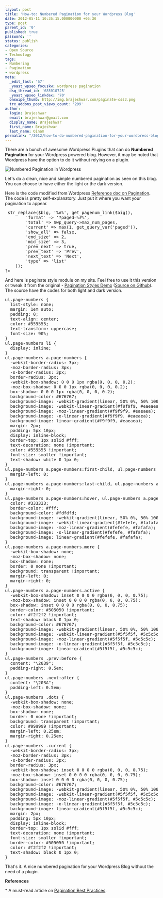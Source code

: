 ```yaml
---
layout: post
title: 'How-to: Numbered Pagination for your Wordpress Blog'
date: 2012-05-11 10:36:15.000000000 +05:30
type: post
parent_id: '0'
published: true
password: ''
status: publish
categories:
- Open Source
- Technology
tags:
- Numbering
- Pagination
- wordpress
meta:
  _edit_last: '67'
  _yoast_wpseo_focuskw: wordpress pagination
  dsq_thread_id: '685010725'
  _yoast_wpseo_linkdex: '70'
  onswipe_thumb: http://img.brajeshwar.com/paginate-css3.png
  trx_addons_post_views_count: '299'
author:
  login: Brajeshwar
  email: brajeshwar@gmail.com
  display_name: Brajeshwar
  first_name: Brajeshwar
  last_name: Oinam
permalink: "/2012/how-to-do-numbered-pagination-for-your-wordpress-blog/"
---
```

<p>There are a bunch of awesome Wordpress Plugins that can do <strong>Numbered Pagination</strong> for your Wordpress powered blog. However, it may be noted that Wordpress have the option to do it without relying on a plugin.</p>
<p><img src="/static/2012/05/paginate-css3.png" alt="Numbered Pagination in Wordpress" /></p>
<p>Let's do a clean, nice and simple numbered pagination as seen on this blog. You can choose to have either the light or the dark version.</p>

<p>Here is the code modified from Wordpress <a href="http://codex.wordpress.org/Function_Reference/paginate_links">Reference doc on Pagination</a>. The code is pretty self-explanatory. Just put it where you want your pagination to appear.</p>
<pre class="prettyprint linenums">
<?php global $wp_query;
    $big = 99999999;
    echo paginate_links(array(
        'base' ?> str_replace($big, '%#%', get_pagenum_link($big)),
        'format' => '?paged=%#%',
        'total' => $wp_query->max_num_pages,
        'current' => max(1, get_query_var('paged')),
        'show_all' => false,
        'end_size' => 2,
        'mid_size' => 3,
        'prev_next' => true,
        'prev_text' => 'Prev',
        'next_text' => 'Next',
        'type' => 'list'
    ));
?>
</pre>
<p>And here is paginate style module on my site. Feel free to use it this version or tweak it from the original - <a href="http://brajeshwar.github.com/paginate/">Pagination Styles Demo</a> (<a href="https://github.com/brajeshwar/paginate">Source on Github</a>). The source have the codes for both light and dark version.</p>
<pre class="prettyprint linenums">
ul.page-numbers {
  list-style: none;
  margin: 1em auto;
  padding: 0;
  text-align: center;
  color: #555555;
  text-transform: uppercase;
  font-size: 90%;
}
ul.page-numbers li {
  display: inline;
}
ul.page-numbers a.page-numbers {
  -webkit-border-radius: 3px;
  -moz-border-radius: 3px;
  -o-border-radius: 3px;
  border-radius: 3px;
  -webkit-box-shadow: 0 0 0 1px rgba(0, 0, 0, 0.2);
  -moz-box-shadow: 0 0 0 1px rgba(0, 0, 0, 0.2);
  box-shadow: 0 0 0 1px rgba(0, 0, 0, 0.2);
  background-color: #676767;
  background-image: -webkit-gradient(linear, 50% 0%, 50% 100%, color-stop(0%, #f9f9f9), color-stop(100%, #eaeaea));
  background-image: -webkit-linear-gradient(#f9f9f9, #eaeaea);
  background-image: -moz-linear-gradient(#f9f9f9, #eaeaea);
  background-image: -o-linear-gradient(#f9f9f9, #eaeaea);
  background-image: linear-gradient(#f9f9f9, #eaeaea);
  margin: 2px;
  padding: 5px 10px;
  display: inline-block;
  border-top: 1px solid #fff;
  text-decoration: none !important;
  color: #555555 !important;
  font-size: smaller !important;
  text-shadow: white 0 1px 0;
}
ul.page-numbers a.page-numbers:first-child, ul.page-numbers a.page-numbers.first {
  margin-left: 0;
}
ul.page-numbers a.page-numbers:last-child, ul.page-numbers a.page-numbers.last {
  margin-right: 0;
}
ul.page-numbers a.page-numbers:hover, ul.page-numbers a.page-numbers:focus {
  color: #333333;
  border-color: #fff;
  background-color: #fdfdfd;
  background-image: -webkit-gradient(linear, 50% 0%, 50% 100%, color-stop(0%, #fefefe), color-stop(100%, #fafafa));
  background-image: -webkit-linear-gradient(#fefefe, #fafafa);
  background-image: -moz-linear-gradient(#fefefe, #fafafa);
  background-image: -o-linear-gradient(#fefefe, #fafafa);
  background-image: linear-gradient(#fefefe, #fafafa);
}
ul.page-numbers a.page-numbers.more {
  -webkit-box-shadow: none;
  -moz-box-shadow: none;
  box-shadow: none;
  border: 0 none !important;
  background: transparent !important;
  margin-left: 0;
  margin-right: 0;
}
ul.page-numbers a.page-numbers.active {
  -webkit-box-shadow: inset 0 0 0 0 rgba(0, 0, 0, 0.75);
  -moz-box-shadow: inset 0 0 0 0 rgba(0, 0, 0, 0.75);
  box-shadow: inset 0 0 0 0 rgba(0, 0, 0, 0.75);
  border-color: #505050 !important;
  color: #f2f2f2 !important;
  text-shadow: black 0 1px 0;
  background-color: #676767;
  background-image: -webkit-gradient(linear, 50% 0%, 50% 100%, color-stop(0%, #5f5f5f), color-stop(100%, #5c5c5c));
  background-image: -webkit-linear-gradient(#5f5f5f, #5c5c5c);
  background-image: -moz-linear-gradient(#5f5f5f, #5c5c5c);
  background-image: -o-linear-gradient(#5f5f5f, #5c5c5c);
  background-image: linear-gradient(#5f5f5f, #5c5c5c);
}
ul.page-numbers .prev:before {
  content: "\2039";
  padding-right: 0.5em;
}
ul.page-numbers .next:after {
  content: "\203A";
  padding-left: 0.5em;
}
ul.page-numbers .dots {
  -webkit-box-shadow: none;
  -moz-box-shadow: none;
  box-shadow: none;
  border: 0 none !important;
  background: transparent !important;
  color: #999999 !important;
  margin-left: 0.25em;
  margin-right: 0.25em;
}
ul.page-numbers .current {
  -webkit-border-radius: 3px;
  -moz-border-radius: 3px;
  -o-border-radius: 3px;
  border-radius: 3px;
  -webkit-box-shadow: inset 0 0 0 0 rgba(0, 0, 0, 0.75);
  -moz-box-shadow: inset 0 0 0 0 rgba(0, 0, 0, 0.75);
  box-shadow: inset 0 0 0 0 rgba(0, 0, 0, 0.75);
  background-color: #676767;
  background-image: -webkit-gradient(linear, 50% 0%, 50% 100%, color-stop(0%, #5f5f5f), color-stop(100%, #5c5c5c));
  background-image: -webkit-linear-gradient(#5f5f5f, #5c5c5c);
  background-image: -moz-linear-gradient(#5f5f5f, #5c5c5c);
  background-image: -o-linear-gradient(#5f5f5f, #5c5c5c);
  background-image: linear-gradient(#5f5f5f, #5c5c5c);
  margin: 2px;
  padding: 5px 10px;
  display: inline-block;
  border-top: 1px solid #fff;
  text-decoration: none !important;
  font-size: smaller !important;
  border-color: #505050 !important;
  color: #f2f2f2 !important;
  text-shadow: black 0 1px 0;
}
</pre>
<p>That's it. A nice numbered pagination for your Wordpress Blog without the need of a plugin.</p>
<p><strong>References</strong></p>
<p>* A must-read article on <a href="https://gist.github.com/2802235">Pagination Best Practices</a>.</p>
